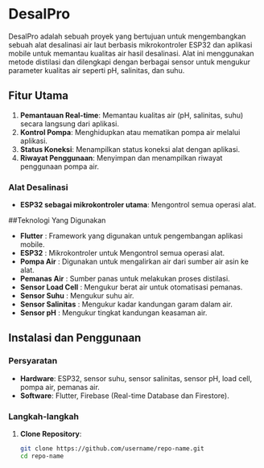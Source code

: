 # DesalPro
DesalPro adalah sebuah proyek yang bertujuan untuk mengembangkan sebuah alat desalinasi air laut berbasis mikrokontroler ESP32 dan aplikasi mobile untuk memantau kualitas air hasil desalinasi. Alat ini menggunakan metode distilasi dan dilengkapi dengan berbagai sensor untuk mengukur parameter kualitas air seperti pH, salinitas, dan suhu.

## Fitur Utama
1. **Pemantauan Real-time**: Memantau kualitas air (pH, salinitas, suhu) secara langsung dari aplikasi.
2. **Kontrol Pompa**: Menghidupkan atau mematikan pompa air melalui aplikasi.
3. **Status Koneksi**: Menampilkan status koneksi alat dengan aplikasi.
4. **Riwayat Penggunaan**: Menyimpan dan menampilkan riwayat penggunaan pompa air.

### Alat Desalinasi
- **ESP32 sebagai mikrokontroler utama**: Mengontrol semua operasi alat.


##Teknologi Yang Digunakan
- **Flutter** : Framework yang digunakan untuk pengembangan aplikasi mobile.
- **ESP32** : Mikrokontroler untuk Mengontrol semua operasi alat.
- **Pompa Air** : Digunakan untuk mengalirkan air dari sumber air asin ke alat.
- **Pemanas Air** : Sumber panas untuk melakukan proses distilasi.
- **Sensor Load Cell** : Mengukur berat air untuk otomatisasi pemanas.
- **Sensor Suhu** : Mengukur suhu air.
- **Sensor Salinitas** : Mengukur kadar kandungan garam dalam air.
- **Sensor pH** : Mengukur tingkat kandungan keasaman air.

## Instalasi dan Penggunaan

### Persyaratan

- **Hardware**: ESP32, sensor suhu, sensor salinitas, sensor pH, load cell, pompa air, pemanas air.
- **Software**: Flutter, Firebase (Real-time Database dan Firestore).

### Langkah-langkah

1. **Clone Repository**:
   ```sh
   git clone https://github.com/username/repo-name.git
   cd repo-name
